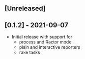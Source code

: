 ## [Unreleased]

## [0.1.2] - 2021-09-07

- Initial release with support for
  - process and Ractor mode
  - plain and interactive reporters
  - rake tasks
